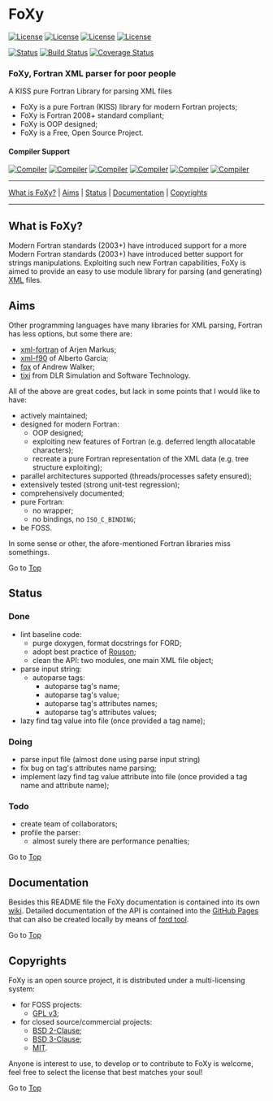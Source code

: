 <a name="top"></a>

# FoXy

[![License](https://img.shields.io/badge/license-GNU%20GeneraL%20Public%20License%20v3,%20GPLv3-blue.svg)]()
[![License](https://img.shields.io/badge/license-BSD2-red.svg)]()
[![License](https://img.shields.io/badge/license-BSD3-red.svg)]()
[![License](https://img.shields.io/badge/license-MIT-red.svg)]()

[![Status](https://img.shields.io/badge/status-stable-brightgreen.svg)]()
[![Build Status](https://travis-ci.org/Fortran-FOSS-Programmers/FoXy.svg?branch=master)](https://travis-ci.org/Fortran-FOSS-Programmers/FoXy)
[![Coverage Status](https://img.shields.io/codecov/c/github/Fortran-FOSS-Programmers/FoXy.svg)](http://codecov.io/github/Fortran-FOSS-Programmers/FoXy?branch=master)

### FoXy, Fortran XML parser for poor people

A KISS pure Fortran Library for parsing XML files

- FoXy is a pure Fortran (KISS) library for modern Fortran projects;
- FoXy is Fortran 2008+ standard compliant;
- FoXy is OOP designed;
- FoXy is a Free, Open Source Project.

#### Compiler Support

[![Compiler](https://img.shields.io/badge/GNU-v5.3.0+-orange.svg)]()
[![Compiler](https://img.shields.io/badge/Intel-v16.x+-brightgreen.svg)]()
[![Compiler](https://img.shields.io/badge/IBM%20XL-not%20tested-yellow.svg)]()
[![Compiler](https://img.shields.io/badge/g95-not%20tested-yellow.svg)]()
[![Compiler](https://img.shields.io/badge/NAG-not%20tested-yellow.svg)]()
[![Compiler](https://img.shields.io/badge/PGI-not%20tested-yellow.svg)]()

---

[What is FoXy?](#what-is-foxy) | [Aims](#Aims) | [Status](#status) | [Documentation](#documentation) | [Copyrights](#copyrights)

---

## What is FoXy?

Modern Fortran standards (2003+) have introduced support for a more
Modern Fortran standards (2003+) have introduced better support for strings manipulations. Exploiting such new Fortran capabilities, FoXy is aimed to provide an easy to use module library for parsing (and generating) [XML](https://en.wikipedia.org/wiki/XML) files.

## Aims

Other programming languages have many libraries for XML parsing, Fortran has less options, but some there are:

+ [xml-fortran](http://xml-fortran.sourceforge.net/) of Arjen Markus;
+ [xml-f90](http://lcdx00.wm.lc.ehu.es/~wdpgaara/xml/index.html) of Alberto Garcia;
+ [fox](https://github.com/andreww/fox) of Andrew Walker;
+ [tixi](https://github.com/andreww/fox) from DLR Simulation and Software Technology.

All of the above are great codes, but lack in some points that I would like to have:

+ actively maintained;
+ designed for modern Fortran:
  + OOP designed;
  + exploiting new features of Fortran (e.g. deferred length allocatable characters);
  + recreate a pure Fortran representation of the XML data (e.g. tree structure exploiting);
+ parallel architectures supported (threads/processes safety ensured);
+ extensively tested (strong unit-test regression);
+ comprehensively documented;
+ pure Fortran:
  + no wrapper;
  + no bindings, no `ISO_C_BINDING`;
+ be FOSS.

In some sense or other, the afore-mentioned Fortran libraries miss somethings.

Go to [Top](#top)

## Status

### Done

+ lint baseline code:
  + purge doxygen, format docstrings for FORD;
  + adopt best practice of [Rouson](http://www.cambridge.org/us/academic/subjects/engineering/engineering-general-interest/scientific-software-design-object-oriented-way?format=PB);
  + clean the API: two modules, one main XML file object;
+ parse input string:
  + autoparse tags:
    + autoparse tag's name;
    + autoparse tag's value;
    + autoparse tag's attributes names;
    + autoparse tag's attributes values;
+ lazy find tag value into file (once provided a tag name);

### Doing

+ parse input file (almost done using parse input string)
+ fix bug on tag's attributes name parsing;
+ implement lazy find tag value attribute into file (once provided a tag name and attribute name);

### Todo

+ create team of collaborators;
+ profile the parser:
  + almost surely there are performance penalties;

Go to [Top](#top)

## Documentation

Besides this README file the FoXy documentation is contained into its own [wiki](https://github.com/Fortran-FOSS-Programmers/FoXy/wiki). Detailed documentation of the API is contained into the [GitHub Pages](http://Fortran-FOSS-Programmers.github.io/FoXy/index.html) that can also be created locally by means of [ford tool](https://github.com/cmacmackin/ford).

Go to [Top](#top)

## Copyrights

FoXy is an open source project, it is distributed under a multi-licensing system:

+ for FOSS projects:
  - [GPL v3](http://www.gnu.org/licenses/gpl-3.0.html);
+ for closed source/commercial projects:
  - [BSD 2-Clause](http://opensource.org/licenses/BSD-2-Clause);
  - [BSD 3-Clause](http://opensource.org/licenses/BSD-3-Clause);
  - [MIT](http://opensource.org/licenses/MIT).

Anyone is interest to use, to develop or to contribute to FoXy is welcome, feel free to select the license that best matches your soul!

Go to [Top](#top)
